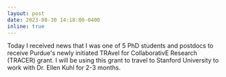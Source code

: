 ```yaml
---
layout: post
date: 2023-08-30 14:18:00-0400
inline: true
---
```


Today I received news that I was one of 5 PhD students and postdocs to receive Purdue's newly initiated TRAvel for CollaborativE Research (TRACER) grant. I will be using this grant to travel to Stanford University to work with Dr. Ellen Kuhl for 2-3 months.

